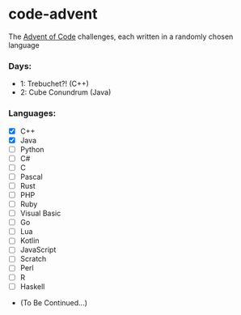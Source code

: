 # code-advent
The [Advent of Code](https://adventofcode.com/) challenges, each written in a randomly chosen language

### Days:

- 1: Trebuchet?! (C++)
- 2: Cube Conundrum (Java)

### Languages:
- [x] C++
- [x] Java
- [ ] Python
- [ ] C#
- [ ] C
- [ ] Pascal
- [ ] Rust
- [ ] PHP
- [ ] Ruby
- [ ] Visual Basic
- [ ] Go
- [ ] Lua
- [ ] Kotlin
- [ ] JavaScript
- [ ] Scratch
- [ ] Perl
- [ ] R
- [ ] Haskell
- (To Be Continued...)
